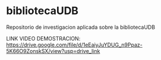 # bibliotecaUDB
Repositorio de investigacion aplicada sobre la bibliotecaUDB


LINK VIDEO DEMOSTRACION: https://drive.google.com/file/d/1eEaiyJuYDUG_n9Ppaz-5K66O9ZonskSX/view?usp=drive_link 
